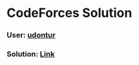 # CodeForces Solution

### User: [udontur](https://codeforces.com/profile/udontur)

### Solution: [Link](https://codeforces.com/submissions/udontur)